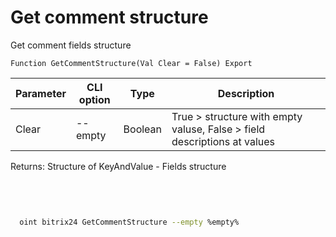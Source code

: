 ﻿---
sidebar_position: 9
---

# Get comment structure
 Get comment fields structure



`Function GetCommentStructure(Val Clear = False) Export`

  | Parameter | CLI option | Type | Description |
  |-|-|-|-|
  | Clear | --empty | Boolean | True > structure with empty valuse, False > field descriptions at values |

  
  Returns:  Structure of KeyAndValue - Fields structure

<br/>




```bsl title="Code example"

```



```sh title="CLI command example"
    
  oint bitrix24 GetCommentStructure --empty %empty%

```

```json title="Result"

```
